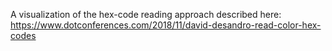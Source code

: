 A visualization of the hex-code reading approach described here: https://www.dotconferences.com/2018/11/david-desandro-read-color-hex-codes
